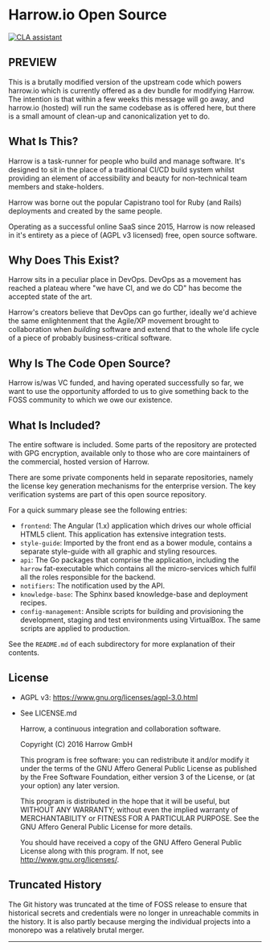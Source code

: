 # Harrow.io Open Source

<a href="https://cla-assistant.io/harrowio/harrow"><img src="https://cla-assistant.io/readme/badge/harrowio/harrow" alt="CLA assistant" /></a>

## PREVIEW

This is a brutally modified version of the upstream code which powers harrow.io
which is currently offered as a dev bundle for modifying Harrow. The intention
is that within a few weeks this message will go away, and harrow.io (hosted)
will run the same codebase as is offered here, but there is a small amount of
clean-up and canonicalization yet to do.

## What Is This?

Harrow is a task-runner for people who build and manage software. It's designed
to sit in the place of a traditional CI/CD build system whilst providing an
element of accessibility and beauty for non-technical team members and
stake-holders.

Harrow was borne out the popular Capistrano tool for Ruby (and Rails)
deployments and created by the same people.

Operating as a successful online SaaS since 2015, Harrow is now released in
it's entirety as a piece of (AGPL v3 licensed) free, open source software.

## Why Does This Exist?

Harrow sits in a peculiar place in DevOps. DevOps as a movement has reached a
plateau where "we have CI, and we do CD" has become the accepted state of the
art.

Harrow's creators believe that DevOps can go further, ideally we'd achieve the
same enlightenment that the Agile/XP movement brought to collaboration when
_building_ software and extend that to the whole life cycle of a piece of
probably business-critical software.

## Why Is The Code Open Source?

Harrow is/was VC funded, and having operated successfully so far, we want to
use the opportunity afforded to us to give something back to the FOSS community
to which we owe our existence.

## What Is Included?

The entire software is included. Some parts of the repository are protected
with GPG encryption, available only to those who are core maintainers of the
commercial, hosted version of Harrow.

There are some private components held in separate repositories, namely the
license key generation mechanisms for the enterprise version. The key
verification systems are part of this open source repository.

For a quick summary please see the following entries:

  * `frontend`: The Angular (1.x) application which drives our whole official
    HTML5 client. This application has extensive integration tests.
  * `style-guide`: Imported by the front end as a bower module, contains a
    separate style-guide with all graphic and styling resources.
  * `api`: The Go packages that comprise the application, including the
    `harrow` fat-executable which contains all the micro-services which fulfil
    all the roles responsible for the backend.
  * `notifiers`: The notification used by the API.
  * `knowledge-base`: The Sphinx based knowledge-base and deployment recipes.
  * `config-management`: Ansible scripts for building and provisioning the
    development, staging and test environments using VirtualBox. The same
    scripts are applied to production.

See the `README.md` of each subdirectory for more explanation of their contents.

## License

  * AGPL v3: https://www.gnu.org/licenses/agpl-3.0.html
  * See LICENSE.md

    Harrow, a continuous integration and collaboration software.

    Copyright (C) 2016 Harrow GmbH

    This program is free software: you can redistribute it and/or modify it
    under the terms of the GNU Affero General Public License as published by
    the Free Software Foundation, either version 3 of the License, or (at your
    option) any later version.

    This program is distributed in the hope that it will be useful, but WITHOUT
    ANY WARRANTY; without even the implied warranty of MERCHANTABILITY or
    FITNESS FOR A PARTICULAR PURPOSE.  See the GNU Affero General Public
    License for more details.

    You should have received a copy of the GNU Affero General Public License
    along with this program.  If not, see <http://www.gnu.org/licenses/>.

## Truncated History

The Git history was truncated at the time of FOSS release to ensure that
historical secrets and credentials were no longer in unreachable commits in the
history. It is also partly because merging the individual projects into a
monorepo was a relatively brutal merger.

---
[Autoenv]: https://github.com/kennethreitz/autoenv
